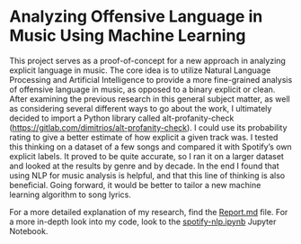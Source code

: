 # Analyzing Offensive Language in Music Using Machine Learning
This project serves as a proof-of-concept for a new approach in analyzing explicit language in music. The core idea is to utilize Natural Language Processing and Artificial Intelligence to provide a more fine-grained analysis of offensive language in music, as opposed to a binary explicit or clean. After examining the previous research in this general subject matter, as well as considering several different ways to go about the work, I ultimately decided to import a Python library called alt-profanity-check (https://gitlab.com/dimitrios/alt-profanity-check). I could use its probability rating to give a better estimate of how explicit a given track was. I tested this thinking on a dataset of a few songs and compared it with Spotify’s own explicit labels. It proved to be quite accurate, so I ran it on a larger dataset and looked at the results by genre and by decade. In the end I found that using NLP for music analysis is helpful, and that this line of thinking is also beneficial. Going forward, it would be better to tailor a new machine learning algorithm to song lyrics.

For a more detailed explanation of my research, find the [Report.md](Report.md) file. For a more in-depth look into my code, look to the [spotify-nlp.ipynb](spotify-nlp.ipynb) Jupyter Notebook.
